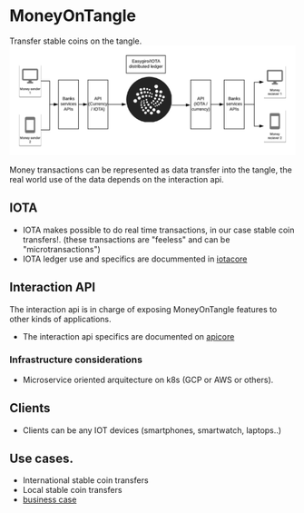 # MoneyOnTangle

Transfer stable coins  on the tangle. 
<img src="./EasyGiro.png">


Money transactions can be represented as data transfer into the tangle,
the real world use of the data depends on the interaction api. 

## IOTA 

* IOTA makes possible to do real time transactions, 
in our case stable coin transfers!. (these transactions are "feeless" and can be "microtransactions") 
* IOTA ledger use and specifics are docummented in [iotacore](/iotacore/README.md)

## Interaction API

The interaction api is in charge of exposing MoneyOnTangle features to other kinds of applications.  

* The interaction api specifics are documented on [apicore](https://github.com/jcortes/easygiro-server)

### Infrastructure considerations 

* Microservice oriented arquitecture on k8s (GCP or AWS or others).

## Clients
* Clients can be any IOT devices (smartphones, smartwatch, laptops..) 

## Use cases. 
* International stable coin transfers
* Local stable coin transfers 
* [business case](bussiness-case-study.md)





